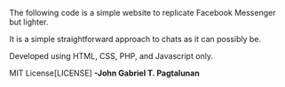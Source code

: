 The following code is a simple website to replicate Facebook Messenger but lighter.

It is a simple straightforward approach to chats as it can possibly be.

Developed using HTML, CSS, PHP, and Javascript only.

MIT License[LICENSE]
**-John Gabriel T. Pagtalunan**
